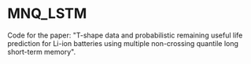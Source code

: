 # MNQ_LSTM
Code for the paper: "T-shape data and probabilistic remaining useful life prediction for Li-ion batteries using multiple non-crossing quantile long short-term memory".
